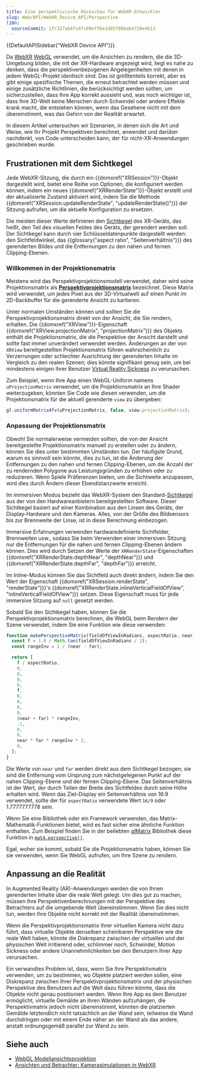 ```yaml
---
title: Eine perspektivische Rückschau für WebXR-Entwickler
slug: Web/API/WebXR_Device_API/Perspective
l10n:
  sourceCommit: 1fc327ab47c4fc89eff6e1d05780babd720e4b13
---
```


{{DefaultAPISidebar("WebXR Device API")}}

Da [WebXR](/de/docs/Web/API/WebXR_Device_API) [WebGL](/de/docs/Web/API/WebGL_API) verwendet, um die Ansichten zu rendern, die die 3D-Umgebung bilden, die mit der XR-Hardware angezeigt wird, liegt es nahe zu denken, dass die perspektivenbezogenen Angelegenheiten mit denen in jedem WebGL-Projekt identisch sind. Das ist größtenteils korrekt, aber es gibt einige spezifische Themen, die erneut betrachtet werden müssen und einige zusätzliche Richtlinien, die berücksichtigt werden sollten, um sicherzustellen, dass Ihre App korrekt aussieht und, was noch wichtiger ist, dass Ihre 3D-Welt keine Menschen durch Schwindel oder andere Effekte krank macht, die entstehen können, wenn das Gesehene nicht mit dem übereinstimmt, was das Gehirn von der Realität erwartet.

In diesem Artikel untersuchen wir Szenarien, in denen sich die Art und Weise, wie Ihr Projekt Perspektiven berechnet, anwendet und darüber nachdenkt, von Code unterscheiden kann, der für nicht-XR-Anwendungen geschrieben wurde.

## Frustrationen mit dem Sichtkegel

Jede WebXR-Sitzung, die durch ein {{domxref("XRSession")}}-Objekt dargestellt wird, bietet eine Reihe von Optionen, die konfiguriert werden können, indem ein neues {{domxref("XRRenderState")}}-Objekt erstellt und der aktualisierte Zustand aktiviert wird, indem Sie die Methode {{domxref("XRSession.updateRenderState", "updateRenderState()")}} der Sitzung aufrufen, um die aktuelle Konfiguration zu ersetzen.

Die meisten dieser Werte definieren den [Sichtkegel](/de/docs/Web/API/WebGL_API/WebGL_model_view_projection#the_viewing_frustum) des XR-Geräts, das heißt, den Teil des visuellen Feldes des Geräts, der gerendert werden soll. Der Sichtkegel kann durch vier Schlüsseldatenpunkte dargestellt werden: den Sichtfeldwinkel, das {{glossary("aspect ratio", "Seitenverhältnis")}} des gerenderten Bildes und die Entfernungen zu den nahen und fernen Clipping-Ebenen.

### Willkommen in der Projektionsmatrix

Meistens wird das Perspektivprojektionsmodell verwendet, daher wird seine Projektionsmatrix als **[Perspektivprojektionsmatrix](/de/docs/Web/API/WebGL_API/WebGL_model_view_projection#perspective_projection_matrix)** bezeichnet. Diese Matrix wird verwendet, um jedes Pixel aus der 3D-Virtualwelt auf einen Punkt im 2D-Backbuffer für die gerenderte Ansicht zu kartieren.

Unter normalen Umständen können und sollten Sie die Perspektivprojektionsmatrix direkt von der Ansicht, die Sie rendern, erhalten. Die {{domxref("XRView")}}-Eigenschaft {{domxref("XRView.projectionMatrix", "projectionMatrix")}} des Objekts enthält die Projektionsmatrix, die die Perspektive der Ansicht darstellt und sollte fast immer unverändert verwendet werden. Änderungen an der von `XRView` bereitgestellten Projektionsmatrix führen wahrscheinlich zu Verzerrungen oder schlechter Ausrichtung der gerenderten Inhalte im Vergleich zu den realen Szenen; dies könnte signifikant genug sein, um bei mindestens einigen Ihrer Benutzer [Virtual Reality Sickness](https://en.wikipedia.org/wiki/Virtual_reality_sickness) zu verursachen.

Zum Beispiel, wenn Ihre App einen WebGL-Uniform namens `uProjectionMatrix` verwendet, um die Projektionsmatrix an Ihre Shader weiterzugeben, könnten Sie Code wie diesen verwenden, um die Projektionsmatrix für die aktuell gerenderte `view` zu übergeben:

```js
gl.uniformMatrix4fv(uProjectionMatrix, false, view.projectionMatrix);
```

### Anpassung der Projektionsmatrix

Obwohl Sie normalerweise vermeiden sollten, die von der Ansicht bereitgestellte Projektionsmatrix manuell zu erstellen oder zu ändern, können Sie dies unter bestimmten Umständen tun. Der häufigste Grund, warum es sinnvoll sein könnte, dies zu tun, ist die Änderung der Entfernungen zu den nahen und fernen Clipping-Ebenen, um die Anzahl der zu rendernden Polygone aus Leistungsgründen zu erhöhen oder zu reduzieren. Wenn Spiele Präferenzen bieten, um die Sichtweite anzupassen, wird dies durch Ändern dieser Ebendistanzwerte erreicht.

Im immersiven Modus bezieht das WebXR-System den Standard-[Sichtkegel](/de/docs/Web/API/WebGL_API/WebGL_model_view_projection#the_viewing_frustum) aus der von den Hardwareanbietern bereitgestellten Software. Dieser Sichtkegel basiert auf einer Kombination aus den Linsen des Geräts, der Display-Hardware und den Kameras. Alles, von der Größe des Bildsensors bis zur Brennweite der Linse, ist in diese Berechnung einbezogen.

Immersive Erfahrungen verwenden hardwaredefinierte Sichtfelder, Brennweiten usw., sodass Sie beim Verwenden einer immersiven Sitzung nur die Entfernungen für die nahen und fernen Clipping-Ebenen ändern können. Dies wird durch Setzen der Werte der `XRRenderState`-Eigenschaften {{domxref("XRRenderState.depthNear", "depthNear")}} und {{domxref("XRRenderState.depthFar", "depthFar")}} erreicht.

Im Inline-Modus können Sie das Sichtfeld auch direkt ändern, indem Sie den Wert der Eigenschaft {{domxref("XRSession.renderState", "renderState")}}'s {{domxref("XRRenderState.inlineVerticalFieldOfView", "inlineVerticalFieldOfView")}} setzen. Diese Eigenschaft muss für jede immersive Sitzung auf `null` gesetzt werden.

Sobald Sie den Sichtkegel haben, können Sie die Perspektivprojektionsmatrix berechnen, die WebGL beim Rendern der Szene verwendet, indem Sie eine Funktion wie diese verwenden:

```js
function makePerspectiveMatrix(fieldOfViewInRadians, aspectRatio, near, far) {
  const f = 1.0 / Math.tan(fieldOfViewInRadians / 2);
  const rangeInv = 1 / (near - far);

  return [
    f / aspectRatio,
    0,
    0,
    0,
    0,
    f,
    0,
    0,
    0,
    0,
    (near + far) * rangeInv,
    -1,
    0,
    0,
    near * far * rangeInv * 2,
    0,
  ];
}
```

Die Werte von `near` und `far` werden direkt aus dem Sichtkegel bezogen; sie sind die Entfernung vom Ursprung zum nächstgelegenen Punkt auf der nahen Clipping-Ebene und der fernen Clipping-Ebene. Das Seitenverhältnis ist der Wert, der durch Teilen der Breite des Sichtfeldes durch seine Höhe erhalten wird. Wenn das Ziel-Display ein Seitenverhältnis von 16:9 verwendet, sollte der für `aspectRatio` verwendete Wert `16/9` oder 1.7777777778 sein.

Wenn Sie eine Bibliothek oder ein Framework verwenden, das Matrix-Mathematik-Funktionen bietet, wird es fast sicher eine ähnliche Funktion enthalten. Zum Beispiel finden Sie in der beliebten [glMatrix](https://glmatrix.net/) Bibliothek diese Funktion in [`mat4.perspective()`](https://glmatrix.net/docs/module-mat4.html#.perspective).

Egal, woher sie kommt, sobald Sie die Projektionsmatrix haben, können Sie sie verwenden, wenn Sie WebGL aufrufen, um Ihre Szene zu rendern.

## Anpassung an die Realität

In Augmented Reality (AR)-Anwendungen werden die von Ihnen gerenderten Inhalte über die reale Welt gelegt. Um dies gut zu machen, müssen Ihre Perspektivenberechnungen mit der Perspektive des Betrachters auf die umgebende Welt übereinstimmen. Wenn Sie dies nicht tun, werden Ihre Objekte nicht korrekt mit der Realität übereinstimmen.

Wenn die Perspektivprojektionsmatrix Ihrer virtuellen Kamera nicht dazu führt, dass virtuelle Objekte denselben scheinbaren Perspektive wie die reale Welt haben, könnte die Diskrepanz zwischen der virtuellen und der physischen Welt irritierend oder, schlimmer noch, Schwindel, Motion Sickness oder andere Unannehmlichkeiten bei den Benutzern Ihrer App verursachen.

Ein verwandtes Problem ist, dass, wenn Sie Ihre Perspektivmatrix verwenden, um zu bestimmen, wo Objekte platziert werden sollen, eine Diskrepanz zwischen Ihrer Perspektivprojektionsmatrix und der physischen Perspektive des Benutzers auf die Welt dazu führen könnte, dass die Objekte nicht genau positioniert werden. Wenn Ihre App es dem Benutzer ermöglicht, virtuelle Gemälde an ihren Wänden aufzuhängen, die Perspektivmatrix jedoch nicht übereinstimmt, könnten die platzierten Gemälde letztendlich nicht tatsächlich an der Wand sein, teilweise die Wand durchdringen oder mit einem Ende näher an der Wand als das andere, anstatt ordnungsgemäß parallel zur Wand zu sein.

## Siehe auch

- [WebGL Modellansichtsprojektion](/de/docs/Web/API/WebGL_API/WebGL_model_view_projection)
- [Ansichten und Betrachter: Kamerasimulationen in WebXR](/de/docs/Web/API/WebXR_Device_API/Cameras)
